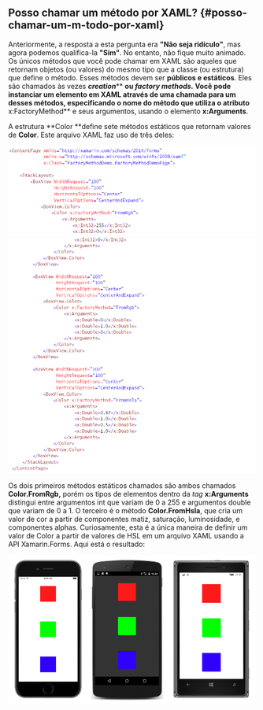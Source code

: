 ## Posso chamar um método por XAML? {#posso-chamar-um-m-todo-por-xaml}

Anteriormente, a resposta a esta pergunta era **"Não seja ridículo"**, mas agora podemos qualifica-la **"Sim"**. No entanto, não fique muito animado. Os únicos métodos que você pode chamar em XAML são aqueles que retornam objetos \(ou valores\) do mesmo tipo que a classe \(ou estrutura\) que define o método. Esses métodos devem ser **públicos e estáticos**. Eles são chamados às vezes _**creation**_** **ou _**factory methods**._ Você pode instanciar um elemento em XAML através de uma chamada para um desses métodos, especificando o nome do método que utiliza o atributo** x:FactoryMethod** e seus argumentos, usando o elemento **x:Arguments**.

A estrutura **Color **define sete métodos estáticos que retornam valores de **Color**. Este arquivo XAML faz uso de três deles:

![](/assets/08-03-xelements)![](/assets/08-03-elementes01)

Os dois primeiros métodos estáticos chamados são ambos chamados **Color.FromRgb,** porém os tipos de elementos dentro da _tag_ **x:Arguments** distingui entre argumentos int que variam de 0 a 255 e argumentos double que variam de 0 a 1. O terceiro é o método **Color.FromHsla**, que cria um valor de cor a partir de componentes matiz, saturação, luminosidade, e componentes alphas. Curiosamente, esta é a única maneira de definir um valor de Color a partir de valores de HSL em um arquivo XAML usando a API Xamarin.Forms. Aqui está o resultado:

![](/assets/08-04-telas)

